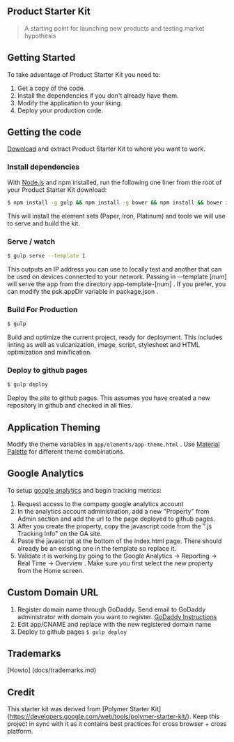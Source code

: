 ## Product Starter Kit

> A starting point for launching new products and testing market hypothesis

## Getting Started

To take advantage of Product Starter Kit you need to:

1. Get a copy of the code.
2. Install the dependencies if you don't already have them.
3. Modify the application to your liking.
4. Deploy your production code.

## Getting the code

[Download](https://github.com/bhawke/product-starter-kit/releases/latest) and extract Product Starter Kit to where you want to work.

### Install dependencies

With [Node.js](http://nodejs.org) and npm installed, run the following one liner from the root of your Product Starter Kit download:

```sh
$ npm install -g gulp && npm install -g bower && npm install && bower install
```

This will install the element sets (Paper, Iron, Platinum) and tools
we will use to serve and build the kit.

### Serve / watch

```sh
$ gulp serve --template 1
```

This outputs an IP address you can use to locally test and another that can be used on devices connected to your network.  Passing in --template [num] will serve the app from the directory app-template-[num] .  If you prefer, you
can modify the psk.appDir variable in package.json .

### Build For Production

```sh
$ gulp
```

Build and optimize the current project, ready for deployment. This includes linting as well as vulcanization, image, script, stylesheet and HTML optimization and minification.

### Deploy to github pages
```sh
$ gulp deploy
```

Deploy the site to github pages.  This assumes you have created a new repository in github and checked in all files.

## Application Theming

Modify the theme variables in `app/elements/app-theme.html` .  Use [Material Palette](http://www.materialpalette.com/) for different theme combinations.

## Google Analytics
To setup [google analytics](https://www.google.com/analytics) and begin tracking metrics:
1. Request access to the company google analytics account
2. In the analytics account administration, add a new "Property" from Admin section and add the url to the page deployed to github pages.
3. After you create the property, copy the javascript code from the ".js Tracking Info" on the GA site.
4. Paste the javascript at the bottom of the index.html page.  There should already be an existing one in the template so replace it.
5. Validate it is working by going to the Google Analytics -> Reporting -> Real Time -> Overview .  Make sure you first select the new property from the Home screen.

## Custom Domain URL
1. Register domain name through GoDaddy.  Send email to GoDaddy administrator with domain you want to register. [GoDaddy Instructions](http://andrewsturges.com/blog/jekyll/tutorial/2014/11/06/github-and-godaddy.html)
2. Edit app/CNAME and replace with the new registered domain name 
3. Deploy to github pages ```$ gulp deploy ``` 

## Trademarks
[Howto] (docs/trademarks.md)

## Credit
This starter kit was derived from [Polymer Starter Kit] (https://developers.google.com/web/tools/polymer-starter-kit/).  Keep this project in sync with it as it contains best practices for cross browser + cross platform.
